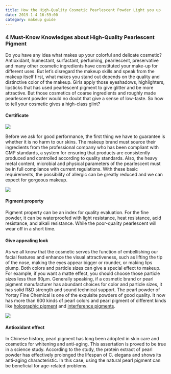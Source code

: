 ```yaml
---
title: How the High-Quality Cosmetic Pearlescent Powder Light you up
date: 2019-1-4 16:59:00
category: makeup guide
---
```


### 4 Must-Know Knowledges about High-Quality Pearlescent Pigment

Do you have any idea what makes up your colorful and delicate cosmetic? Antioxidant, humectant, surfactant, perfuming, pearlescent, preservative and many other cosmetic ingredients have constituted your make-up for different uses. But let’s disregard the makeup skills and speak from the makeup itself first, what makes you stand out depends on the quality and distinctive color of the makeup. Girls apply those eyeshadows, highlighters, lipsticks that has used pearlescent pigment to give glitter and be more attractive. But those cosmetics of coarse ingredients and roughly made pearlescent powder would no doubt that give a sense of low-taste. So how to tell your cosmetic gives a high-class glint?

#### Certificate

![](/images/9.jpg)

Before we ask for good performance, the first thing we have to guarantee is whether it is no harm to our skins. The makeup brand must source their ingredients from the professional company who has been compliant with GMP standards, a system for ensuring that products are consistently produced and controlled according to quality standards. Also, the heavy metal content, microbial and physical parameters of the pearlescent must be in full compliance with current regulations. With these basic requirements, the possibility of allergic can be greatly reduced and we can expect for gorgeous makeup.

<!-- more -->

![](/images/10.jpg)

#### Pigment property

Pigment property can be an index for quality evaluation. For the fine powder, it can be waterproofed with light resistance, heat resistance, acid resistance, and alkali resistance. While the poor-quality pearlescent will wear off in a short time. 

#### Give appealing look

As we all know that the cosmetic serves the function of embellishing our facial features and enhance the visual attractiveness, such as lifting the tip of the nose, making the eyes appear bigger or rounder, or making lips plump. Both colors and particle sizes can give a special effect to makeup. For example, if you want a matte effect, you should choose those particle sizes less than 60μm. Generally speaking, if a cosmetic brand or pearl pigment manufacturer has abundant choices for color and particle sizes, it has solid R&D strength and sound technical support. The pearl powder of Yortay Fine Chemical is one of the exquisite powders of good quality. It now has more than 600 kinds of pearl colors and pearl pigment of different kinds like [holographic pigment](http://effectpigments.net/product/holographic-pigment-powder-t20-36/) and [interference pigments](http://effectpigments.net/product-category/cosmetic-grade/interference-luster/).

![](/images/11.jpg)

#### Antioxidant effect

In Chinese history, pearl pigment has long been adopted in skin care and cosmetics for whitening and anti-aging. This assertation is proved to be true in a science study. According to the study, the protein extract of pearl powder has effectively prolonged the lifespan of C. elegans and shows its anti-aging characteristic. In this case, using the natural pearl pigment can be beneficial for age-related problems.

